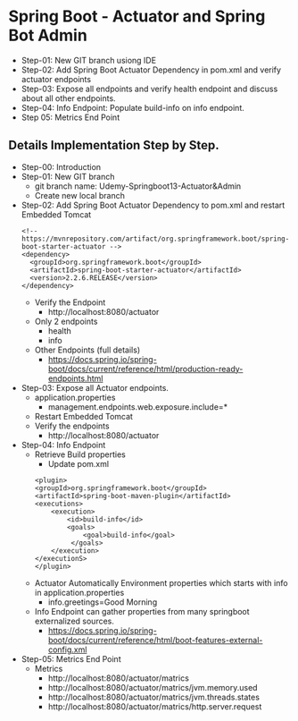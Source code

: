 # Spring Boot - Actuator and Spring Bot Admin
- Step-01: New GIT branch usiong IDE
- Step-02: Add Spring Boot Actuator Dependency in pom.xml and
verify actuator endpoints
- Step-03: Expose all endpoints and verify health endpoint
and discuss about all other endpoints.
- Step-04: Info Endpoint: Populate build-info on info endpoint.
- Step 05: Metrics End Point
  
## Details Implementation Step by Step.
- Step-00: Introduction
- Step-01: New GIT branch
    - git branch name: Udemy-Springboot13-Actuator&Admin
    - Create new local branch   
- Step-02: Add Spring Boot Actuator Dependency to pom.xml and restart Embedded Tomcat
    ```
  <!-- https://mvnrepository.com/artifact/org.springframework.boot/spring-boot-starter-actuator -->
  <dependency>
      <groupId>org.springframework.boot</groupId>
      <artifactId>spring-boot-starter-actuator</artifactId>
      <version>2.2.6.RELEASE</version>
  </dependency>
    ```
    - Verify the Endpoint
        - http://localhost:8080/actuator
    - Only 2 endpoints
        - health
        - info
    - Other Endpoints (full details)
        - https://docs.spring.io/spring-boot/docs/current/reference/html/production-ready-endpoints.html 
- Step-03: Expose all Actuator endpoints.
    - application.properties
         - management.endpoints.web.exposure.include=*
    - Restart Embedded Tomcat
    - Verify the endpoints
         - http://localhost:8080/actuator
- Step-04: Info Endpoint
    - Retrieve Build properties
        - Update pom.xml
        ```
      <plugin>
        <groupId>org.springframework.boot</groupId>
        <artifactId>spring-boot-maven-plugin</artifactId>
        <executions>
            <execution>
                <id>build-info</id>
                <goals>
                    <goal>build-info</goal>
                 </goals>
            </execution>
        </executionS>    
      </plugin>
      
        ```  
    - Actuator Automatically Environment properties which starts with info in application.properties
        - info.greetings=Good Morning
    - Info Endpoint can gather properties from many springboot externalized sources.
        - https://docs.spring.io/spring-boot/docs/current/reference/html/boot-features-external-config.xml
- Step-05: Metrics End Point                     
    - Metrics
        - http://localhost:8080/actuator/matrics                     
        - http://localhost:8080/actuator/matrics/jvm.memory.used                     
        - http://localhost:8080/actuator/matrics/jvm.threads.states                     
        - http://localhost:8080/actuator/matrics/http.server.request                     
        